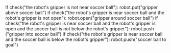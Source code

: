 

If check("the robot's gripper is not near soccer ball"):
    robot.put("gripper above soccer ball")
if check("the robot's gripper is near soccer ball and the robot's gripper is not open"):
    robot.open("gripper around soccer ball")
if check("the robot's gripper is near soccer ball and the robot's gripper is open and the soccer ball is not below the robot's gripper"):
    robot.push ("gripper into soccer ball")
if check("the robot's gripper is near soccer ball and the soccer ball is below the robot's gripper"):
    robot.push("soccer ball to goal")